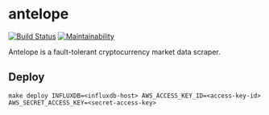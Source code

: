 # antelope

[![Build Status](https://travis-ci.org/exeum/antelope.svg?branch=master)](https://travis-ci.org/exeum/antelope) [![Maintainability](https://api.codeclimate.com/v1/badges/8318af4aa11126b65f50/maintainability)](https://codeclimate.com/github/exeum/antelope/maintainability)

Antelope is a fault-tolerant cryptocurrency market data scraper.

## Deploy

```
make deploy INFLUXDB=<influxdb-host> AWS_ACCESS_KEY_ID=<access-key-id> AWS_SECRET_ACCESS_KEY=<secret-access-key>
```
